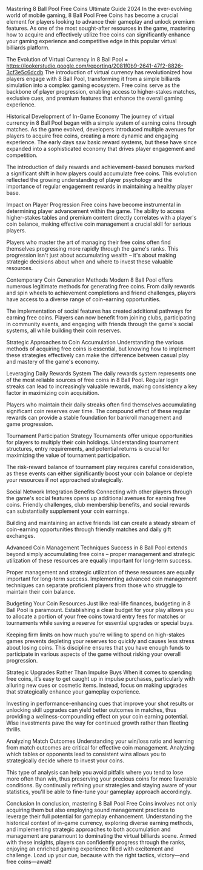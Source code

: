 Mastering 8 Ball Pool Free Coins Ultimate Guide 2024
In the ever-evolving world of mobile gaming, 8 Ball Pool Free Coins has become a crucial element for players looking to advance their gameplay and unlock premium features. As one of the most sought-after resources in the game, mastering how to acquire and effectively utilize free coins can significantly enhance your gaming experience and competitive edge in this popular virtual billiards platform.

The Evolution of Virtual Currency in 8 Ball Pool = https://lookerstudio.google.com/reporting/2081f0b9-2641-47f2-8826-3cf3e5c6dcdb
The introduction of virtual currency has revolutionized how players engage with 8 Ball Pool, transforming it from a simple billiards simulation into a complex gaming ecosystem. Free coins serve as the backbone of player progression, enabling access to higher-stakes matches, exclusive cues, and premium features that enhance the overall gaming experience.

Historical Development of In-Game Economy
The journey of virtual currency in 8 Ball Pool began with a simple system of earning coins through matches. As the game evolved, developers introduced multiple avenues for players to acquire free coins, creating a more dynamic and engaging experience. The early days saw basic reward systems, but these have since expanded into a sophisticated economy that drives player engagement and competition.

The introduction of daily rewards and achievement-based bonuses marked a significant shift in how players could accumulate free coins. This evolution reflected the growing understanding of player psychology and the importance of regular engagement rewards in maintaining a healthy player base.

Impact on Player Progression
Free coins have become instrumental in determining player advancement within the game. The ability to access higher-stakes tables and premium content directly correlates with a player's coin balance, making effective coin management a crucial skill for serious players.

Players who master the art of managing their free coins often find themselves progressing more rapidly through the game's ranks. This progression isn't just about accumulating wealth – it's about making strategic decisions about when and where to invest these valuable resources.

Contemporary Coin Generation Methods
Modern 8 Ball Pool offers numerous legitimate methods for generating free coins. From daily rewards and spin wheels to achievement completions and friend challenges, players have access to a diverse range of coin-earning opportunities.

The implementation of social features has created additional pathways for earning free coins. Players can now benefit from joining clubs, participating in community events, and engaging with friends through the game's social systems, all while building their coin reserves.

Strategic Approaches to Coin Accumulation
Understanding the various methods of acquiring free coins is essential, but knowing how to implement these strategies effectively can make the difference between casual play and mastery of the game's economy.

Leveraging Daily Rewards System
The daily rewards system represents one of the most reliable sources of free coins in 8 Ball Pool. Regular login streaks can lead to increasingly valuable rewards, making consistency a key factor in maximizing coin acquisition.

Players who maintain their daily streaks often find themselves accumulating significant coin reserves over time. The compound effect of these regular rewards can provide a stable foundation for bankroll management and game progression.

Tournament Participation Strategy
Tournaments offer unique opportunities for players to multiply their coin holdings. Understanding tournament structures, entry requirements, and potential returns is crucial for maximizing the value of tournament participation.

The risk-reward balance of tournament play requires careful consideration, as these events can either significantly boost your coin balance or deplete your resources if not approached strategically.

Social Network Integration Benefits
Connecting with other players through the game's social features opens up additional avenues for earning free coins. Friendly challenges, club membership benefits, and social rewards can substantially supplement your coin earnings.

Building and maintaining an active friends list can create a steady stream of coin-earning opportunities through friendly matches and daily gift exchanges.

Advanced Coin Management Techniques
Success in 8 Ball Pool extends beyond simply accumulating free coins – proper management and strategic utilization of these resources are equally important for long-term success.

Proper management and strategic utilization of these resources are equally important for long-term success. Implementing advanced coin management techniques can separate proficient players from those who struggle to maintain their coin balance.

Budgeting Your Coin Resources
Just like real-life finances, budgeting in 8 Ball Pool is paramount. Establishing a clear budget for your play allows you to allocate a portion of your free coins toward entry fees for matches or tournaments while saving a reserve for essential upgrades or special buys.

Keeping firm limits on how much you're willing to spend on high-stakes games prevents depleting your reserves too quickly and causes less stress about losing coins. This discipline ensures that you have enough funds to participate in various aspects of the game without risking your overall progression.

Strategic Upgrades Rather Than Impulse Buys
When it comes to spending free coins, it’s easy to get caught up in impulse purchases, particularly with alluring new cues or cosmetic items. Instead, focus on making upgrades that strategically enhance your gameplay experience.

Investing in performance-enhancing cues that improve your shot results or unlocking skill upgrades can yield better outcomes in matches, thus providing a wellness-compounding effect on your coin earning potential. Wise investments pave the way for continued growth rather than fleeting thrills.

Analyzing Match Outcomes
Understanding your win/loss ratio and learning from match outcomes are critical for effective coin management. Analyzing which tables or opponents lead to consistent wins allows you to strategically decide where to invest your coins.

This type of analysis can help you avoid pitfalls where you tend to lose more often than win, thus preserving your precious coins for more favorable conditions. By continually refining your strategies and staying aware of your statistics, you'll be able to fine-tune your gameplay approach accordingly.

Conclusion
In conclusion, mastering 8 Ball Pool Free Coins involves not only acquiring them but also employing sound management practices to leverage their full potential for gameplay enhancement. Understanding the historical context of in-game currency, exploring diverse earning methods, and implementing strategic approaches to both accumulation and management are paramount to dominating the virtual billiards scene. Armed with these insights, players can confidently progress through the ranks, enjoying an enriched gaming experience filled with excitement and challenge. Load up your cue, because with the right tactics, victory—and free coins—await!
